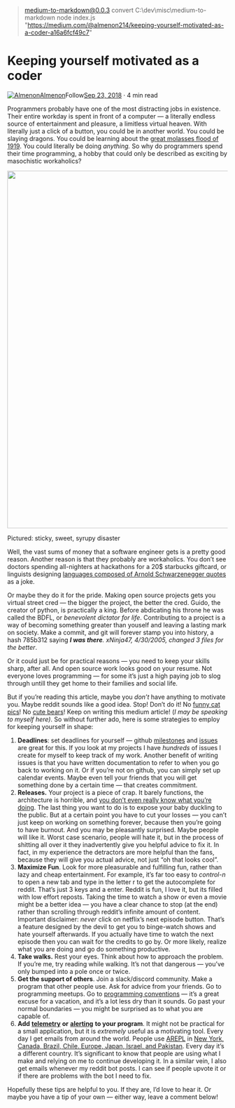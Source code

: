 
> medium-to-markdown@0.0.3 convert C:\dev\misc\medium-to-markdown
> node index.js "https://medium.com/@almenon214/keeping-yourself-motivated-as-a-coder-a16a6fcf49c7"

Keeping yourself motivated as a coder
=====================================

[![Almenon](https://miro.medium.com/fit/c/96/96/1*4FAOBq9qVna6uHkxaolTtA.png)](https://medium.com/@almenon214?source=post_page-----a16a6fcf49c7----------------------)[Almenon](https://medium.com/@almenon214?source=post_page-----a16a6fcf49c7----------------------)Follow[Sep 23, 2018](https://medium.com/@almenon214/keeping-yourself-motivated-as-a-coder-a16a6fcf49c7?source=post_page-----a16a6fcf49c7----------------------) · 4 min read

Programmers probably have one of the most distracting jobs in existence. Their entire workday is spent in front of a computer — a literally endless source of entertainment and pleasure, a limitless virtual heaven. With literally just a click of a button, you could be in another world. You could be slaying dragons. You could be learning about the [great molasses flood of 1919](https://www.damninteresting.com/the-great-molasses-flood-of-1919/). You could literally be doing _anything._ So why do programmers spend their time programming, a hobby that could only be described as exciting by masochistic workaholics?

<img class="cp t u gs ak" src="https://miro.medium.com/max/2048/1\*S15R5ty8G-kRGo-ghk2EGA.jpeg" width="1024" height="815" role="presentation"/>

Pictured: sticky, sweet, syrupy disaster

Well, the vast sums of money that a software engineer gets is a pretty good reason. Another reason is that they probably are workaholics. You don’t see doctors spending all-nighters at hackathons for a 20$ starbucks giftcard, or linguists designing [languages composed of Arnold Schwarzenegger quotes](http://lhartikk.github.io/ArnoldC/) as a joke.

Or maybe they do it for the pride. Making open source projects gets you virtual street cred — the bigger the project, the better the cred. Guido, the creator of python, is practically a king. Before abdicating his throne he was called the BDFL, or _benevolent dictator for life_. Contributing to a project is a way of becoming something greater than youself and leaving a lasting mark on society. Make a commit, and git will forever stamp you into history, a hash 785b312 saying **_I was there_**_._ _xNinja47, 4/30/2005, changed 3 files for the better_.

Or it could just be for practical reasons — you need to keep your skills sharp, after all. And open source work looks good on your resume. Not everyone loves programming — for some it’s just a high paying job to slog through untill they get home to their families and social life.

But if you’re reading this article, maybe you _don’t_ have anything to motivate you. Maybe reddit sounds like a good idea. Stop! Don’t do it! No [funny cat pics](https://i.reddituploads.com/788c8a3ab05243d59259410aa0eb71f9?fit=max&h=1536&w=1536&s=47f691afce2df783c20f31d702427957)! No [cute bears](https://i.redd.it/vkyg59t2ddp01.jpg)! Keep on writing this medium article! (_I may be speaking to myself here)_. So without further ado, here is some strategies to employ for keeping yourself in shape:

1.  **Deadlines**: set deadlines for yourself — github [milestones](https://github.com/Almenon/AREPL-vscode/milestones?state=closed) and [issues](https://github.com/Almenon/AREPL-vscode/issues) are great for this. If you look at my projects I have _hundreds_ of issues I create for myself to keep track of my work. Another benefit of writing issues is that you have written documentation to refer to when you go back to working on it. Or if you’re not on github, you can simply set up calendar events. Maybe even tell your friends that you will get something done by a certain time — that creates commitment.
2.  **Releases.** Your project is a piece of crap. It barely functions, the architecture is horrible, and [you don’t even really know what you’re doing](https://en.wikipedia.org/wiki/Impostor_syndrome). The last thing you want to do is to expose your baby duckling to the public. But at a certain point you have to cut your losses — you can’t just keep on working on something forever, because then you’re going to have burnout. And you may be pleasantly surprised. Maybe people will like it. Worst case scenario, people will hate it, but in the process of shitting all over it they inadvertently give you helpful advice to fix it. In fact, in my experience the detractors are more helpful than the fans, because they will give you actual advice, not just “oh that looks cool”.
3.  **Maximize Fun**. Look for more pleasurable and fulfilling fun, rather than lazy and cheap entertainment. For example, it’s far too easy to _control-n_ to open a new tab and type in the letter r to get the autocomplete for reddit. That’s just 3 keys and a enter. Reddit is fun, I love it, but its filled with low effort reposts. Taking the time to watch a show or even a movie might be a better idea — you have a clear chance to stop (at the end) rather than scrolling through reddit’s infinite amount of content. Important disclaimer: _never_ click on netflix’s next episode button. That’s a feature designed by the devil to get you to binge-watch shows and hate yourself afterwards. If you actually have time to watch the next episode then you can wait for the credits to go by. Or more likely, realize what you are doing and go do something productive.
4.  **Take walks.** Rest your eyes. Think about how to approach the problem. If you’re me, try reading while walking. It’s not that dangerous — you’ve only bumped into a pole once or twice.
5.  **Get the support of others**. Join a slack/discord community. Make a program that other people use. Ask for advice from your friends. Go to programming meetups. Go to [programming conventions](https://medium.com/@almenon214/pycon-2018-6b1c45889e3b) — it’s a great excuse for a vacation, and it’s a lot less dry than it sounds. Go past your normal boundaries — you might be surprised as to what you are capable of.
6.  **Add** [**telemetry**](https://medium.com/@almenon214/adding-telemetry-to-your-vscode-extension-f3d52d2e573c) **or** [**alerting**](https://medium.com/@almenon214/setting-up-email-alerts-for-your-vscode-extension-using-azure-d755651b2e0d) **to your program**. It might not be practical for a small application, but it is _extremely_ useful as a motivating tool. Every day I get emails from around the world. People use [AREPL](https://github.com/Almenon/AREPL-vscode) in [New York, Canada, Brazil, Chile. Europe, Japan, Israel, and Pakistan](https://medium.com/@almenon214/arepl-stats-for-june-5e0c87636c3). Every day it’s a different country. It’s significant to know that people are using what I make and relying on me to continue developing it. In a similar vein, I also get emails whenever my reddit bot posts. I can see if people upvote it or if there are problems with the bot I need to fix.

Hopefully these tips are helpful to you. If they are, I’d love to hear it. Or maybe you have a tip of your own — either way, leave a comment below!
